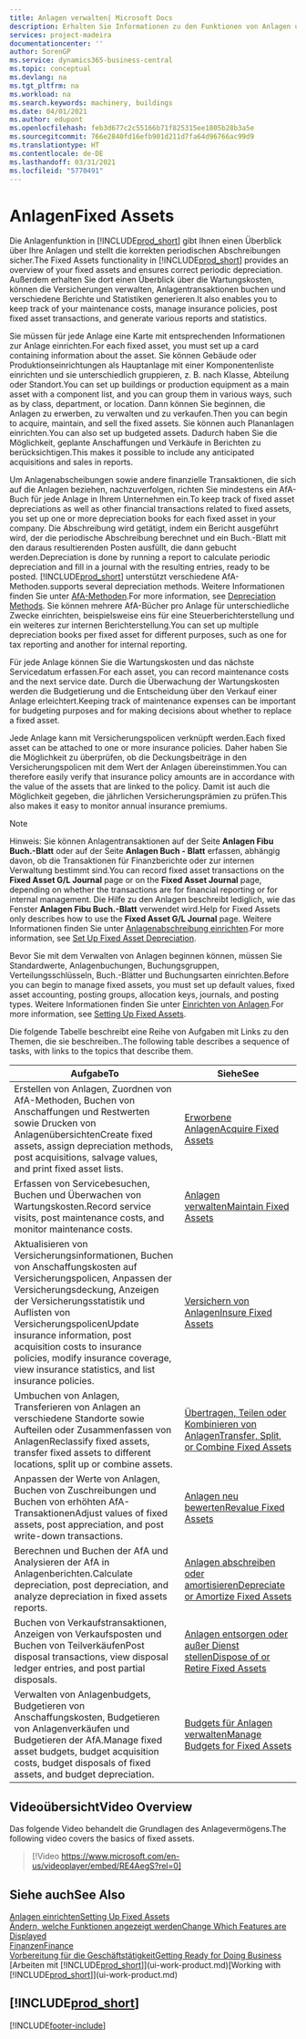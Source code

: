 ```yaml
---
title: Anlagen verwalten| Microsoft Docs
description: Erhalten Sie Informationen zu den Funktionen von Anlagen und eine Übersicht , wie mit Anlagen gearbeitet wird.
services: project-madeira
documentationcenter: ''
author: SorenGP
ms.service: dynamics365-business-central
ms.topic: conceptual
ms.devlang: na
ms.tgt_pltfrm: na
ms.workload: na
ms.search.keywords: machinery, buildings
ms.date: 04/01/2021
ms.author: edupont
ms.openlocfilehash: feb3d677c2c55166b71f825315ee1805b28b3a5e
ms.sourcegitcommit: 766e2840fd16efb901d211d7fa64d96766ac99d9
ms.translationtype: HT
ms.contentlocale: de-DE
ms.lasthandoff: 03/31/2021
ms.locfileid: "5770491"
---
```

# <a name="fixed-assets"></a><span data-ttu-id="14d94-103">Anlagen</span><span class="sxs-lookup"><span data-stu-id="14d94-103">Fixed Assets</span></span>
<span data-ttu-id="14d94-104">Die Anlagenfunktion in [!INCLUDE[prod_short](includes/prod_short.md)] gibt Ihnen einen Überblick über Ihre Anlagen und stellt die korrekten periodischen Abschreibungen sicher.</span><span class="sxs-lookup"><span data-stu-id="14d94-104">The Fixed Assets functionality in [!INCLUDE[prod_short](includes/prod_short.md)] provides an overview of your fixed assets and ensures correct periodic depreciation.</span></span> <span data-ttu-id="14d94-105">Außerdem erhalten Sie dort einen Überblick über die Wartungskosten, können die Versicherungen verwalten, Anlagentransaktionen buchen und verschiedene Berichte und Statistiken generieren.</span><span class="sxs-lookup"><span data-stu-id="14d94-105">It also enables you to keep track of your maintenance costs, manage insurance policies, post fixed asset transactions, and generate various reports and statistics.</span></span>

<span data-ttu-id="14d94-106">Sie müssen für jede Anlage eine Karte mit entsprechenden Informationen zur Anlage einrichten.</span><span class="sxs-lookup"><span data-stu-id="14d94-106">For each fixed asset, you must set up a card containing information about the asset.</span></span> <span data-ttu-id="14d94-107">Sie können Gebäude oder Produktionseinrichtungen als Hauptanlage mit einer Komponentenliste einrichten und sie unterschiedlich gruppieren, z. B. nach Klasse, Abteilung oder Standort.</span><span class="sxs-lookup"><span data-stu-id="14d94-107">You can set up buildings or production equipment as a main asset with a component list, and you can group them in various ways, such as by class, department, or location.</span></span> <span data-ttu-id="14d94-108">Dann können Sie beginnen, die Anlagen zu erwerben, zu verwalten und zu verkaufen.</span><span class="sxs-lookup"><span data-stu-id="14d94-108">Then you can begin to acquire, maintain, and sell the fixed assets.</span></span> <span data-ttu-id="14d94-109">Sie können auch Plananlagen einrichten.</span><span class="sxs-lookup"><span data-stu-id="14d94-109">You can also set up budgeted assets.</span></span> <span data-ttu-id="14d94-110">Dadurch haben Sie die Möglichkeit, geplante Anschaffungen und Verkäufe in Berichten zu berücksichtigen.</span><span class="sxs-lookup"><span data-stu-id="14d94-110">This makes it possible to include any anticipated acquisitions and sales in reports.</span></span>

<span data-ttu-id="14d94-111">Um Anlagenabscheibungen sowie andere finanzielle Transaktionen, die sich auf die Anlagen beziehen, nachzuverfolgen, richten Sie mindestens ein AfA-Buch für jede Anlage in Ihrem Unternehmen ein.</span><span class="sxs-lookup"><span data-stu-id="14d94-111">To keep track of fixed asset depreciations as well as other financial transactions related to fixed assets, you set up one or more depreciation books for each fixed asset in your company.</span></span> <span data-ttu-id="14d94-112">Die Abschreibung wird getätigt, indem ein Bericht ausgeführt wird, der die periodische Abschreibung berechnet und ein Buch.-Blatt mit den daraus resultierenden Posten ausfüllt, die dann gebucht werden.</span><span class="sxs-lookup"><span data-stu-id="14d94-112">Depreciation is done by running a report to calculate periodic depreciation and fill in a journal with the resulting entries, ready to be posted.</span></span> [!INCLUDE[prod_short](includes/prod_short.md)] <span data-ttu-id="14d94-113">unterstützt verschiedene AfA-Methoden.</span><span class="sxs-lookup"><span data-stu-id="14d94-113">supports several depreciation methods.</span></span> <span data-ttu-id="14d94-114">Weitere Informationen finden Sie unter [AfA-Methoden](fa-depreciation-methods.md).</span><span class="sxs-lookup"><span data-stu-id="14d94-114">For more information, see [Depreciation Methods](fa-depreciation-methods.md).</span></span> <span data-ttu-id="14d94-115">Sie können mehrere AfA-Bücher pro Anlage für unterschiedliche Zwecke einrichten, beispielsweise eins für eine Steuerberichterstellung und ein weiteres zur internen Berichterstellung.</span><span class="sxs-lookup"><span data-stu-id="14d94-115">You can set up multiple depreciation books per fixed asset for different purposes, such as one for tax reporting and another for internal reporting.</span></span>

<span data-ttu-id="14d94-116">Für jede Anlage können Sie die Wartungskosten und das nächste Servicedatum erfassen.</span><span class="sxs-lookup"><span data-stu-id="14d94-116">For each asset, you can record maintenance costs and the next service date.</span></span> <span data-ttu-id="14d94-117">Durch die Überwachung der Wartungskosten werden die Budgetierung und die Entscheidung über den Verkauf einer Anlage erleichtert.</span><span class="sxs-lookup"><span data-stu-id="14d94-117">Keeping track of maintenance expenses can be important for budgeting purposes and for making decisions about whether to replace a fixed asset.</span></span>

<span data-ttu-id="14d94-118">Jede Anlage kann mit Versicherungspolicen verknüpft werden.</span><span class="sxs-lookup"><span data-stu-id="14d94-118">Each fixed asset can be attached to one or more insurance policies.</span></span> <span data-ttu-id="14d94-119">Daher haben Sie die Möglichkeit zu überprüfen, ob die Deckungsbeiträge in den Versicherungspolicen mit dem Wert der Anlagen übereinstimmen.</span><span class="sxs-lookup"><span data-stu-id="14d94-119">You can therefore easily verify that insurance policy amounts are in accordance with the value of the assets that are linked to the policy.</span></span> <span data-ttu-id="14d94-120">Damit ist auch die Möglichkeit gegeben, die jährlichen Versicherungsprämien zu prüfen.</span><span class="sxs-lookup"><span data-stu-id="14d94-120">This also makes it easy to monitor annual insurance premiums.</span></span>

> [!NOTE]  
>   <span data-ttu-id="14d94-121">Hinweis: Sie können Anlagentransaktionen auf der Seite **Anlagen Fibu Buch.-Blatt** oder auf der Seite **Anlagen Buch - Blatt** erfassen, abhängig davon, ob die Transaktionen für Finanzberichte oder zur internen Verwaltung bestimmt sind.</span><span class="sxs-lookup"><span data-stu-id="14d94-121">You can record fixed asset transactions on the **Fixed Asset G/L Journal** page or on the **Fixed Asset Journal** page, depending on whether the transactions are for financial reporting or for internal management.</span></span> <span data-ttu-id="14d94-122">Die Hilfe zu den Anlagen beschreibt lediglich, wie das Fenster **Anlagen Fibu Buch.-Blatt** verwendet wird.</span><span class="sxs-lookup"><span data-stu-id="14d94-122">Help for Fixed Assets only describes how to use the **Fixed Asset G/L Journal** page.</span></span> <span data-ttu-id="14d94-123">Weitere Informationen finden Sie unter [Anlagenabschreibung einrichten](fa-how-setup-depreciation.md).</span><span class="sxs-lookup"><span data-stu-id="14d94-123">For more information, see [Set Up Fixed Asset Depreciation](fa-how-setup-depreciation.md).</span></span>

<span data-ttu-id="14d94-124">Bevor Sie mit dem Verwalten von Anlagen beginnen können, müssen Sie Standardwerte, Anlagenbuchungen, Buchungsgruppen, Verteilungsschlüsseln, Buch.-Blätter und Buchungsarten einrichten.</span><span class="sxs-lookup"><span data-stu-id="14d94-124">Before you can begin to manage fixed assets, you must set up default values, fixed asset accounting, posting groups, allocation keys, journals, and posting types.</span></span> <span data-ttu-id="14d94-125">Weitere Informationen finden Sie unter [Einrichten von Anlagen](fa-setup.md).</span><span class="sxs-lookup"><span data-stu-id="14d94-125">For more information, see [Setting Up Fixed Assets](fa-setup.md).</span></span>

<span data-ttu-id="14d94-126">Die folgende Tabelle beschreibt eine Reihe von Aufgaben mit Links zu den Themen, die sie beschreiben..</span><span class="sxs-lookup"><span data-stu-id="14d94-126">The following table describes a sequence of tasks, with links to the topics that describe them.</span></span>

| <span data-ttu-id="14d94-127">Aufgabe</span><span class="sxs-lookup"><span data-stu-id="14d94-127">To</span></span> | <span data-ttu-id="14d94-128">Siehe</span><span class="sxs-lookup"><span data-stu-id="14d94-128">See</span></span> |
| --- | --- |
| <span data-ttu-id="14d94-129">Erstellen von Anlagen, Zuordnen von AfA-Methoden, Buchen von Anschaffungen und Restwerten sowie Drucken von Anlagenübersichten</span><span class="sxs-lookup"><span data-stu-id="14d94-129">Create fixed assets, assign depreciation methods, post acquisitions, salvage values, and print fixed asset lists.</span></span> |[<span data-ttu-id="14d94-130">Erworbene Anlagen</span><span class="sxs-lookup"><span data-stu-id="14d94-130">Acquire Fixed Assets</span></span>](fa-how-acquire.md) |
| <span data-ttu-id="14d94-131">Erfassen von Servicebesuchen, Buchen und Überwachen von Wartungskosten.</span><span class="sxs-lookup"><span data-stu-id="14d94-131">Record service visits, post maintenance costs, and monitor maintenance costs.</span></span> |[<span data-ttu-id="14d94-132">Anlagen verwalten</span><span class="sxs-lookup"><span data-stu-id="14d94-132">Maintain Fixed Assets</span></span>](fa-how-maintain.md) |
| <span data-ttu-id="14d94-133">Aktualisieren von Versicherungsinformationen, Buchen von Anschaffungskosten auf Versicherungspolicen, Anpassen der Versicherungsdeckung, Anzeigen der Versicherungsstatistik und Auflisten von Versicherungspolicen</span><span class="sxs-lookup"><span data-stu-id="14d94-133">Update insurance information, post acquisition costs to insurance policies, modify insurance coverage, view insurance statistics, and list insurance policies.</span></span> |[<span data-ttu-id="14d94-134">Versichern von Anlagen</span><span class="sxs-lookup"><span data-stu-id="14d94-134">Insure Fixed Assets</span></span>](fa-how-insure.md) |
| <span data-ttu-id="14d94-135">Umbuchen von Anlagen, Transferieren von Anlagen an verschiedene Standorte sowie Aufteilen oder Zusammenfassen von Anlagen</span><span class="sxs-lookup"><span data-stu-id="14d94-135">Reclassify fixed assets, transfer fixed assets to different locations, split up or combine assets.</span></span> |[<span data-ttu-id="14d94-136">Übertragen, Teilen oder Kombinieren von Anlagen</span><span class="sxs-lookup"><span data-stu-id="14d94-136">Transfer, Split, or Combine Fixed Assets</span></span>](fa-how-trans-split-combine.md) |
| <span data-ttu-id="14d94-137">Anpassen der Werte von Anlagen, Buchen von Zuschreibungen und Buchen von erhöhten AfA-Transaktionen</span><span class="sxs-lookup"><span data-stu-id="14d94-137">Adjust values of fixed assets, post appreciation, and post write-down transactions.</span></span> |[<span data-ttu-id="14d94-138">Anlagen neu bewerten</span><span class="sxs-lookup"><span data-stu-id="14d94-138">Revalue Fixed Assets</span></span>](fa-how-revalue.md) |
| <span data-ttu-id="14d94-139">Berechnen und Buchen der AfA und Analysieren der AfA in Anlagenberichten.</span><span class="sxs-lookup"><span data-stu-id="14d94-139">Calculate depreciation, post depreciation, and  analyze depreciation in fixed assets reports.</span></span> |[<span data-ttu-id="14d94-140">Anlagen abschreiben oder amortisieren</span><span class="sxs-lookup"><span data-stu-id="14d94-140">Depreciate or Amortize Fixed Assets</span></span>](fa-how-depreciate-amortize.md) |
| <span data-ttu-id="14d94-141">Buchen von Verkaufstransaktionen, Anzeigen von Verkaufsposten und Buchen von Teilverkäufen</span><span class="sxs-lookup"><span data-stu-id="14d94-141">Post disposal transactions, view disposal ledger entries, and post partial disposals.</span></span> |[<span data-ttu-id="14d94-142">Anlagen entsorgen oder außer Dienst stellen</span><span class="sxs-lookup"><span data-stu-id="14d94-142">Dispose of or Retire Fixed Assets</span></span>](fa-how-dispose-retire.md) |
| <span data-ttu-id="14d94-143">Verwalten von Anlagenbudgets, Budgetieren von Anschaffungskosten, Budgetieren von Anlagenverkäufen und Budgetieren der AfA.</span><span class="sxs-lookup"><span data-stu-id="14d94-143">Manage fixed asset budgets, budget acquisition costs, budget disposals of fixed assets, and budget depreciation.</span></span> |[<span data-ttu-id="14d94-144">Budgets für Anlagen verwalten</span><span class="sxs-lookup"><span data-stu-id="14d94-144">Manage Budgets for Fixed Assets</span></span>](fa-how-manage-budgets.md) |

## <a name="video-overview"></a><span data-ttu-id="14d94-145">Videoübersicht</span><span class="sxs-lookup"><span data-stu-id="14d94-145">Video Overview</span></span>
<span data-ttu-id="14d94-146">Das folgende Video behandelt die Grundlagen des Anlagevermögens.</span><span class="sxs-lookup"><span data-stu-id="14d94-146">The following video covers the basics of fixed assets.</span></span>

> [!Video https://www.microsoft.com/en-us/videoplayer/embed/RE4AegS?rel=0]

## <a name="see-also"></a><span data-ttu-id="14d94-147">Siehe auch</span><span class="sxs-lookup"><span data-stu-id="14d94-147">See Also</span></span>
[<span data-ttu-id="14d94-148">Anlagen einrichten</span><span class="sxs-lookup"><span data-stu-id="14d94-148">Setting Up Fixed Assets</span></span>](fa-setup.md)  
[<span data-ttu-id="14d94-149">Ändern, welche Funktionen angezeigt werden</span><span class="sxs-lookup"><span data-stu-id="14d94-149">Change Which Features are Displayed</span></span>](ui-experiences.md)  
[<span data-ttu-id="14d94-150">Finanzen</span><span class="sxs-lookup"><span data-stu-id="14d94-150">Finance</span></span>](finance.md)  
[<span data-ttu-id="14d94-151">Vorbereitung für die Geschäftstätigkeit</span><span class="sxs-lookup"><span data-stu-id="14d94-151">Getting Ready for Doing Business</span></span>](ui-get-ready-business.md)  
<span data-ttu-id="14d94-152">[Arbeiten mit [!INCLUDE[prod_short](includes/prod_short.md)]](ui-work-product.md)</span><span class="sxs-lookup"><span data-stu-id="14d94-152">[Working with [!INCLUDE[prod_short](includes/prod_short.md)]](ui-work-product.md)</span></span>

## [!INCLUDE[prod_short](includes/free_trial_md.md)]  
 


[!INCLUDE[footer-include](includes/footer-banner.md)]